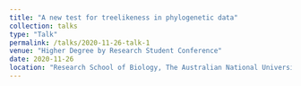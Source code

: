 ```yaml
---
title: "A new test for treelikeness in phylogenetic data"
collection: talks
type: "Talk"
permalink: /talks/2020-11-26-talk-1
venue: "Higher Degree by Research Student Conference"
date: 2020-11-26
location: "Research School of Biology, The Australian National University, Canberra"
---
```


